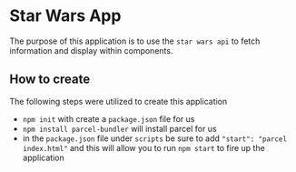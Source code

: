 # Star Wars App

The purpose of this application is to use the `star wars api` to fetch information and display within components.

## How to create

The following steps were utilized to create this application

- `npm init` with create a `package.json` file for us
- `npm install parcel-bundler` will install parcel for us
- in the `package.json` file under `scripts` be sure to add `"start": "parcel index.html"` and this will allow you to run `npm start` to fire up the application
